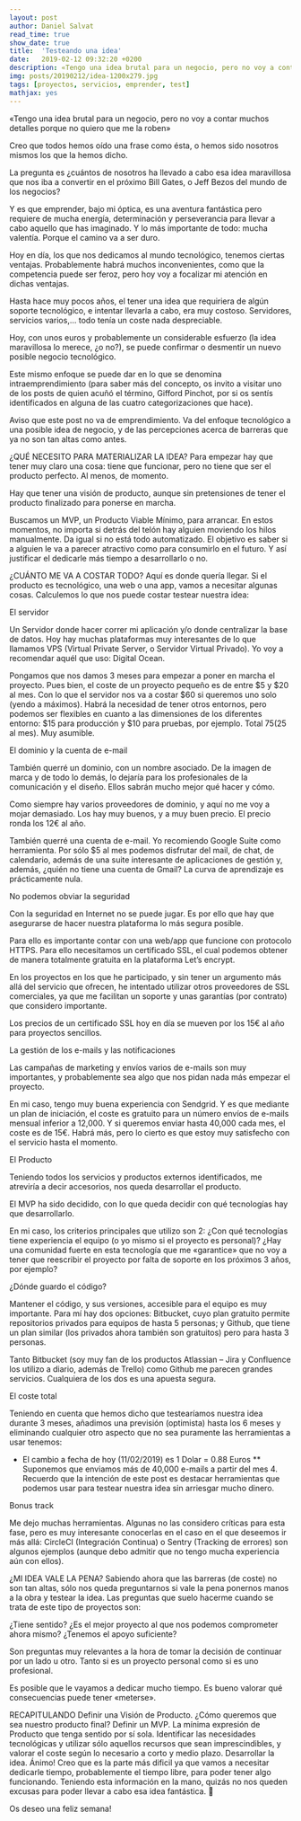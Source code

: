 ```yaml
---
layout: post
author: Daniel Salvat
read_time: true
show_date: true
title:  'Testeando una idea'
date:   2019-02-12 09:32:20 +0200
description: «Tengo una idea brutal para un negocio, pero no voy a contar muchos detalles porque no quiero que me la roben»
img: posts/20190212/idea-1200x279.jpg
tags: [proyectos, servicios, emprender, test]
mathjax: yes
---
```


«Tengo una idea brutal para un negocio, pero no voy a contar muchos detalles porque no quiero que me la roben»

Creo que todos hemos oído una frase como ésta, o hemos sido nosotros mismos los que la hemos dicho.

La pregunta es ¿cuántos de nosotros ha llevado a cabo esa idea maravillosa que nos iba a convertir en el próximo Bill Gates, o Jeff Bezos del mundo de los negocios?

Y es que emprender, bajo mi óptica, es una aventura fantástica pero requiere de mucha energía, determinación y perseverancia para llevar a cabo aquello que has imaginado. Y lo más importante de todo: mucha valentía. Porque el camino va a ser duro.

Hoy en día, los que nos dedicamos al mundo tecnológico, tenemos ciertas ventajas. Probablemente habrá muchos inconvenientes, como que la competencia puede ser feroz, pero hoy voy a focalizar mi atención en dichas ventajas.

Hasta hace muy pocos años, el tener una idea que requiriera de algún soporte tecnológico, e intentar llevarla a cabo, era muy costoso. Servidores, servicios varios,… todo tenía un coste nada despreciable.

Hoy, con unos euros y probablemente un considerable esfuerzo (la idea maravillosa lo merece, ¿o no?), se puede confirmar o desmentir un nuevo posible negocio tecnológico.

Este mismo enfoque se puede dar en lo que se denomina intraemprendimiento (para saber más del concepto, os invito a visitar uno de los posts de quien acuñó el término, Gifford Pinchot, por si os sentís identificados en alguna de las cuatro categorizaciones que hace).

Aviso que este post no va de emprendimiento. Va del enfoque tecnológico a una posible idea de negocio, y de las percepciones acerca de barreras que ya no son tan altas como antes.

¿QUÉ NECESITO PARA MATERIALIZAR LA IDEA?
Para empezar hay que tener muy claro una cosa: tiene que funcionar, pero no tiene que ser el producto perfecto. Al menos, de momento.

Hay que tener una visión de producto, aunque sin pretensiones de tener el producto finalizado para ponerse en marcha.

Buscamos un MVP, un Producto Viable Mínimo, para arrancar. En estos momentos, no importa si detrás del telón hay alguien moviendo los hilos manualmente. Da igual si no está todo automatizado. El objetivo es saber si a alguien le va a parecer atractivo como para consumirlo en el futuro. Y así justificar el dedicarle más tiempo a desarrollarlo o no.

¿CUÁNTO ME VA A COSTAR TODO?
Aquí es donde quería llegar. Si el producto es tecnológico, una web o una app, vamos a necesitar algunas cosas. Calculemos lo que nos puede costar testear nuestra idea:

El servidor

Un Servidor donde hacer correr mi aplicación y/o donde centralizar la base de datos. Hoy hay muchas plataformas muy interesantes de lo que llamamos VPS (Virtual Private Server, o Servidor Virtual Privado). Yo voy a recomendar aquél que uso: Digital Ocean.

Pongamos que nos damos 3 meses para empezar a poner en marcha el proyecto. Pues bien, el coste de un proyecto pequeño es de entre $5 y $20 al mes. Con lo que el servidor nos va a costar $60 si queremos uno solo (yendo a máximos). Habrá la necesidad de tener otros entornos, pero podemos ser flexibles en cuanto a las dimensiones de los diferentes entorno: $15 para producción y $10 para pruebas, por ejemplo. Total $75 ($25 al mes). Muy asumible.

El dominio y la cuenta de e-mail

También querré un dominio, con un nombre asociado. De la imagen de marca y de todo lo demás, lo dejaría para los profesionales de la comunicación y el diseño. Ellos sabrán mucho mejor qué hacer y cómo.

Como siempre hay varios proveedores de dominio, y aquí no me voy a mojar demasiado. Los hay muy buenos, y a muy buen precio. El precio ronda los 12€ al año.

También querré una cuenta de e-mail. Yo recomiendo Google Suite como herramienta. Por sólo $5 al mes podemos disfrutar del mail, de chat, de calendario, además de una suite interesante de aplicaciones de gestión y, además, ¿quién no tiene una cuenta de Gmail? La curva de aprendizaje es prácticamente nula.

No podemos obviar la seguridad

Con la seguridad en Internet no se puede jugar. Es por ello que hay que asegurarse de hacer nuestra plataforma lo más segura posible.

Para ello es importante contar con una web/app que funcione con protocolo HTTPS. Para ello necesitamos un certificado SSL, el cual podemos obtener de manera totalmente gratuita en la plataforma Let’s encrypt.

En los proyectos en los que he participado, y sin tener un argumento más allá del servicio que ofrecen, he intentado utilizar otros proveedores de SSL comerciales, ya que me facilitan un soporte y unas garantías (por contrato) que considero importante.

Los precios de un certificado SSL hoy en día se mueven por los 15€ al año para proyectos sencillos.

La gestión de los e-mails y las notificaciones

Las campañas de marketing y envíos varios de e-mails son muy importantes, y probablemente sea algo que nos pidan nada más empezar el proyecto.

En mi caso, tengo muy buena experiencia con Sendgrid. Y es que mediante un plan de iniciación, el coste es gratuito para un número envíos de e-mails mensual inferior a 12,000. Y si queremos enviar hasta 40,000 cada mes, el coste es de 15€. Habrá más, pero lo cierto es que estoy muy satisfecho con el servicio hasta el momento.

El Producto

Teniendo todos los servicios y productos externos identificados, me atreviría a decir accesorios, nos queda desarrollar el producto.

El MVP ha sido decidido, con lo que queda decidir con qué tecnologías hay que desarrollarlo.

En mi caso, los criterios principales que utilizo son 2: ¿Con qué tecnologías tiene experiencia el equipo (o yo mismo si el proyecto es personal)? ¿Hay una comunidad fuerte en esta tecnología que me «garantice» que no voy a tener que reescribir el proyecto por falta de soporte en los próximos 3 años, por ejemplo?

¿Dónde guardo el código?

Mantener el código, y sus versiones, accesible para el equipo es muy importante. Para mí hay dos opciones: Bitbucket, cuyo plan gratuito permite repositorios privados para equipos de hasta 5 personas; y Github, que tiene un plan similar (los privados ahora también son gratuitos) pero para hasta 3 personas.

Tanto Bitbucket (soy muy fan de los productos Atlassian – Jira y Confluence los utilizo a diario, además de Trello) como Github me parecen grandes servicios. Cualquiera de los dos es una apuesta segura.

El coste total

Teniendo en cuenta que hemos dicho que testearíamos nuestra idea durante 3 meses, añadimos una previsión (optimista) hasta los 6 meses y eliminando cualquier otro aspecto que no sea puramente las herramientas a usar tenemos:


* El cambio a fecha de hoy (11/02/2019) es 1 Dolar = 0.88 Euros
  ** Suponemos que enviamos más de 40,000 e-mails a partir del mes 4.
  Recuerdo que la intención de este post es destacar herramientas que podemos usar para testear nuestra idea sin arriesgar mucho dinero.

Bonus track

Me dejo muchas herramientas. Algunas no las considero críticas para esta fase, pero es muy interesante conocerlas en el caso en el que deseemos ir más allá: CircleCI (Integración Continua) o Sentry (Tracking de errores) son algunos ejemplos (aunque debo admitir que no tengo mucha experiencia aún con ellos).

¿MI IDEA VALE LA PENA?
Sabiendo ahora que las barreras (de coste) no son tan altas, sólo nos queda preguntarnos si vale la pena ponernos manos a la obra y testear la idea. Las preguntas que suelo hacerme cuando se trata de este tipo de proyectos son:

¿Tiene sentido? ¿Es el mejor proyecto al que nos podemos comprometer ahora mismo? ¿Tenemos el apoyo suficiente?

Son preguntas muy relevantes a la hora de tomar la decisión de continuar por un lado u otro. Tanto si es un proyecto personal como si es uno profesional.

Es posible que le vayamos a dedicar mucho tiempo. Es bueno valorar qué consecuencias puede tener «meterse».

RECAPITULANDO
Definir una Visión de Producto. ¿Cómo queremos que sea nuestro producto final?
Definir un MVP. La mínima expresión de Producto que tenga sentido por sí sola.
Identificar las necesidades tecnológicas y utilizar sólo aquellos recursos que sean imprescindibles, y valorar el coste según lo necesario a corto y medio plazo.
Desarrollar la idea. Ánimo! Creo que es la parte más dificil ya que vamos a necesitar dedicarle tiempo, probablemente el tiempo libre, para poder tener algo funcionando.
Teniendo esta información en la mano, quizás no nos queden excusas para poder llevar a cabo esa idea fantástica. 🙂

Os deseo una feliz semana!